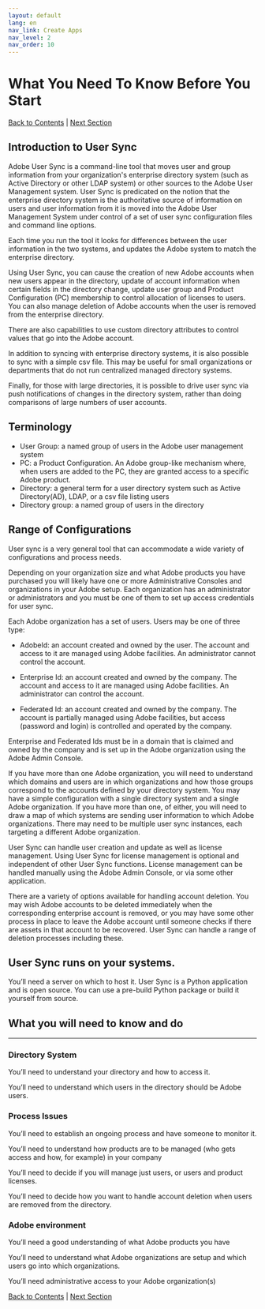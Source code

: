 ```yaml
---
layout: default
lang: en
nav_link: Create Apps
nav_level: 2
nav_order: 10
---
```


# What You Need To Know Before You Start

[Back to Contents](index.md) \| [Next Section](layout_orgs.md)

## Introduction to User Sync

Adobe User Sync is a command-line tool that moves user and group information from your organization's  enterprise directory system (such as Active Directory or other LDAP system) or other sources to the Adobe User Management system.  User Sync is predicated on the notion that the enterprise directory system is the authoritative source of information on users and user information from it is moved into the Adobe User Management System under control of a set of user sync configuration files and command line options.

Each time you run the tool it looks for differences between the user information in the two systems, and updates the Adobe system to match the enterprise directory.

Using User Sync, you can cause the creation of new Adobe accounts when new users appear in the directory, update of account information when certain fields in the directory change, update user group and Product Configuration (PC) membership to control allocation of licenses to users.  You can also manage deletion of Adobe accounts when the user is removed from the enterprise directory.

There are also capabilities to use custom directory attributes to control values that go into the Adobe account.

In addition to syncing with enterprise directory systems, it is also possible to sync with a simple csv file.  This may be useful for small organizations or departments that do not run centralized managed directory systems.

Finally, for those with large directories, it is possible to drive user sync via push notifications of changes in the directory system, rather than doing comparisons of large numbers of user accounts.

## Terminology

- User Group: a named group of users in the Adobe user management system
- PC: a Product Configuration.  An Adobe group-like mechanism where, when users are added to the PC, they are granted access to a specific Adobe product.
- Directory: a general term for a user directory system such as Active Directory(AD), LDAP, or a csv file listing users
- Directory group: a named group of users in the directory

 

## Range of Configurations
User sync is a very general tool that can accommodate a wide variety of configurations and process needs.

Depending on your organization size and what Adobe products you have purchased you will likely have one or more Administrative Consoles and organizations in your Adobe setup.  Each organization has an administrator or administrators and you must be one of them to set up access credentials for user sync.

Each Adobe organization has a set of users.  Users may be one of three type:

- AdobeId: an account created and owned by the user.  The account and access to it are managed using Adobe facilities.  An administrator cannot control the account.

- Enterprise Id: an account created and owned by the company.  The account and access to it are managed using Adobe facilities.  An administrator can control the account.

- Federated Id: an account created and owned by the company.  The account is partially managed using Adobe facilities, but access (password and login) is controlled and operated by the company.

Enterprise and Federated Ids must be in a domain that is claimed and owned by the company and is set up in the Adobe organization using the Adobe Admin Console.

If you have more than one Adobe organization, you will need to understand which domains and users are in which organizations and how those groups correspond to the accounts defined by your directory system.  You may have a simple configuration with a single directory system and a single Adobe organization.  If you have more than one, of either, you will need to draw a map of which systems are sending user information to which Adobe organizations.  There may need to be multiple user sync instances, each targeting a different Adobe organization.

User Sync can handle user creation and update as well as license management.  Using User Sync for license management is optional and independent of other User Sync functions.  License management can be handled manually using the Adobe Admin Console, or via some other application.

There are a variety of options available for handling account deletion.  You may wish Adobe accounts to be deleted immediately when the corresponding enterprise account is removed, or you may have some other process in place to leave the Adobe account until someone checks if there are assets in that account to be recovered.  User Sync can handle a range of deletion processes including these.


## User Sync runs on your systems.  
You’ll need a server on which to host it.  User Sync is a Python application and is open source.  You can use a pre-build Python package or build it yourself from source.

## What you will need to know and do

----------

### Directory System
You’ll need to understand your directory and how to access it.

You’ll need to understand which users in the directory should be Adobe users.

### Process Issues
You’ll need to establish an ongoing process and have someone to monitor it.

You’ll need to understand how products are to be managed (who gets access and how, for example) in your company

You’ll need to decide if you will manage just users, or users and product licenses.

You’ll need to decide how you want to handle account deletion when users are removed from the directory.

### Adobe environment
You’ll need a good understanding of what Adobe products you have

You’ll need to understand what Adobe organizations are setup and which users go into which organizations.

You’ll need administrative access to your Adobe organization(s)

[Back to Contents](index.md) \|  [Next Section](layout_orgs.md)

